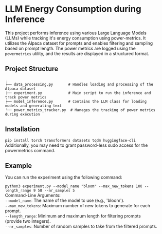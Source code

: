 # LLM Energy Consumption during Inference 

This project performs inference using various Large Language Models (LLMs) while tracking it's energy consumption using power-metrics. It utilizes the Alpaca dataset for prompts and enables filtering and sampling based on prompt length. The power metrics are logged using the `powermetrics` utility, and the results are displayed in a structured format.

## Project Structure

```plaintext
.
├── data_processing.py       # Handles loading and processing of the Alpaca dataset
├── experiment.py            # Main script to run the inference and track power metrics
├── model_inference.py       # Contains the LLM class for loading models and generating text
└── power_metrics_tracker.py  # Manages the tracking of power metrics during execution
```

## Installation
```pip install torch transformers datasets tqdm huggingface-cli```  
Additionally, you may need to grant password-less sudo access for the powermetrics command.

## Example
You can run the experiment using the following command:

```python3 experiment.py --model_name "bloom" --max_new_tokens 100 --length_range 9 58 --nr_samples 5```  
Command-Line Arguments:  
`--model_name`: The name of the model to use (e.g., 'bloom').  
`--max_new_tokens`: Maximum number of new tokens to generate for each prompt.  
`--length_range`: Minimum and maximum length for filtering prompts (provide two integers).  
`--nr_samples`: Number of random samples to take from the filtered prompts.  
